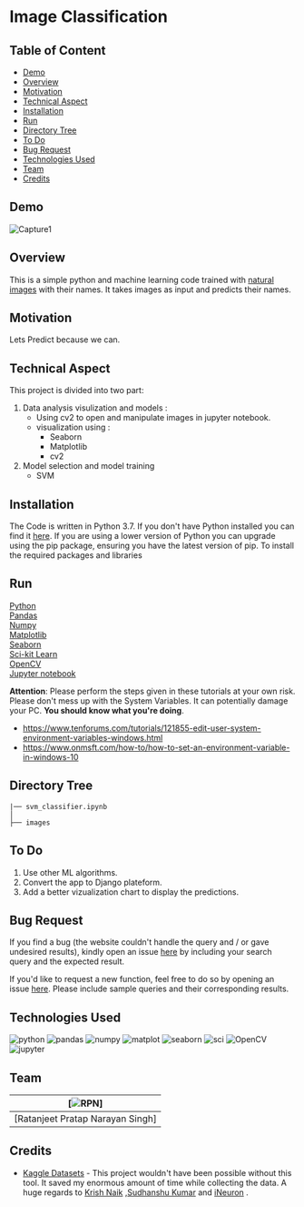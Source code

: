 # Image Classification

## Table of Content
  * [Demo](#demo)
  * [Overview](#overview)
  * [Motivation](#motivation)
  * [Technical Aspect](#technical-aspect)
  * [Installation](#installation)
  * [Run](#run)
  * [Directory Tree](#directory-tree)
  * [To Do](#to-do)
  * [Bug Request](#bug-request)
  * [Technologies Used](#technologies-used)
  * [Team](#team)
  * [Credits](#credits)


## Demo
![Capture1](https://github.com/RPNSINGH/Image-Classification-/blob/main/Capture1.PNG)

## Overview
This is a simple python and machine learning code trained with [natural images](https://www.kaggle.com/prasunroy/natural-images) with their names. It takes images as input and predicts their names.
## Motivation
Lets Predict because we can.

## Technical Aspect
This project is divided into two part:
1. Data analysis visulization and models :
    - Using cv2 to open and manipulate images in jupyter notebook.
    - visualization  using :
      - Seaborn 
      - Matplotlib 
      - cv2
2. Model selection and model training 
    - SVM
      

## Installation
The Code is written in Python 3.7. If you don't have Python installed you can find it [here](https://www.python.org/downloads/). If you are using a lower version of Python you can upgrade using the pip package, ensuring you have the latest version of pip. To install the required packages and libraries  

## Run
[Python](https://www.python.org/downloads/)<br>
[Pandas](https://pandas.pydata.org/)<br>
[Numpy](https://numpy.org/install/)<br>
[Matplotlib](https://matplotlib.org/stable/users/installing.html)<br>
[Seaborn](https://seaborn.pydata.org/installing.html)<br>
[Sci-kit Learn](https://scikit-learn.org/stable/install.html)<br>
[OpenCV](https://opencv.org/releases/)<br>
[Jupyter notebook](https://jupyter.org/install)<br>

__Attention__: Please perform the steps given in these tutorials at your own risk. Please don't mess up with the System Variables. It can potentially damage your PC. __You should know what you're doing__. 
- https://www.tenforums.com/tutorials/121855-edit-user-system-environment-variables-windows.html
- https://www.onmsft.com/how-to/how-to-set-an-environment-variable-in-windows-10
## Directory Tree 
```
|── svm_classifier.ipynb
│
├── images

```

## To Do
1. Use other ML algorithms.
2. Convert the app to Django plateform.
3. Add a better vizualization chart to display the predictions.

## Bug Request
If you find a bug (the website couldn't handle the query and / or gave undesired results), kindly open an issue [here](https://github.com/RPNSINGH/Image-Classification-/issues) by including your search query and the expected result.

If you'd like to request a new function, feel free to do so by opening an issue [here](https://github.com/RPNSINGH/Irish/issues/new). Please include sample queries and their corresponding results.

## Technologies Used
![python](https://github.com/RPNSINGH/Bank_Loan_Prediction_System/blob/main/Bank_loan_prediction/images/python.png)
![pandas](https://github.com/RPNSINGH/Bank_Loan_Prediction_System/blob/main/Bank_loan_prediction/images/pandas.png)
![numpy](https://github.com/RPNSINGH/Bank_Loan_Prediction_System/blob/main/Bank_loan_prediction/images/numpy.png)
![matplot](https://github.com/RPNSINGH/Bank_Loan_Prediction_System/blob/main/Bank_loan_prediction/images/matplot.jpg)
![seaborn](https://github.com/RPNSINGH/Bank_Loan_Prediction_System/blob/main/Bank_loan_prediction/images/seaborn.png)
![sci](https://github.com/RPNSINGH/Bank_Loan_Prediction_System/blob/main/Bank_loan_prediction/images/sci.png)
![OpenCV](https://github.com/RPNSINGH/Image-Classification-/blob/main/opencv.png)
![jupyter](https://github.com/RPNSINGH/Bank_Loan_Prediction_System/blob/main/Bank_loan_prediction/images/jupyter.png)

## Team
[![RPN](https://github.com/RPNSINGH/RPNSINGH/blob/main/RPN.jpg)] |
-|
[Ratanjeet Pratap Narayan Singh]|)

## Credits
- [Kaggle Datasets](https://www.kaggle.com/prasunroy/natural-images) -  This project wouldn't have been possible without this tool. It saved my enormous amount of time while collecting the data. A huge regards to [Krish Naik](https://in.linkedin.com/in/naikkrish) ,[Sudhanshu Kumar](https://www.linkedin.com/in/-sudhanshu-kumar/) and [iNeuron](https://ineuron.ai/) .
